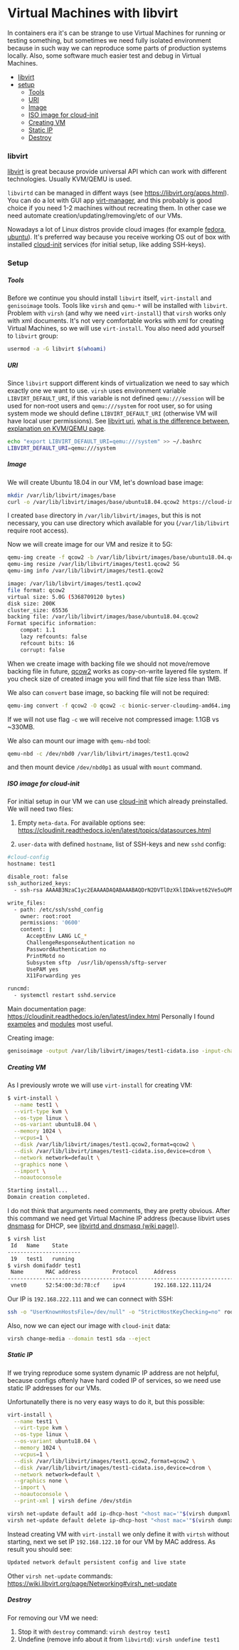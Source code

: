 # Virtual Machines with libvirt

In containers era it's can be strange to use Virtual Machines for running or testing something, but sometimes we need fully isolated environment because in such way we can reproduce some parts of production systems locally. Also, some software much easier test and debug in Virtual Machines.

  - [libvirt](#libvirt)
  - [setup](#setup)
    - [Tools](#tools)
    - [URI](#uri)
    - [Image](#image)
    - [ISO image for cloud-init](#iso-image-for-cloud-init)
    - [Creating VM](#creating-vm)
    - [Static IP](#static-ip)
    - [Destroy](#destroy)

### libvirt

[libvirt](https://libvirt.org/) is great because provide universal API which can work with different technologies. Usually KVM/QEMU is used.

`libvirtd` can be managed in diffent ways (see https://libvirt.org/apps.html). You can do a lot with GUI app [virt-manager](https://virt-manager.org/), and this probably is good choice if you need 1-2 machines without recreating them. In other case we need automate creation/updating/removing/etc of our VMs.

Nowadays a lot of Linux distros provide cloud images (for example [fedora](https://alt.fedoraproject.org/cloud/), [ubuntu](https://cloud-images.ubuntu.com/)). It's preferred way because you receive working OS out of box with installed [cloud-init](https://cloud-init.io/) services (for initial setup, like adding SSH-keys).

### Setup

##### Tools

Before we continue you should install `libvirt` itself, `virt-install` and `genisoimage` tools. Tools like `virsh` and `qemu-*` will be installed with `libvirt`. Problem with `virsh` (and why we need `virt-install`) that `virsh` works only with xml documents. It's not very comfortable works with xml for creating Virtual Machines, so we will use `virt-install`. You also need add yourself to `libvirt` group:

```bash
usermod -a -G libvirt $(whoami)
```

##### URI

Since `libvirt` support different kinds of virtualization we need to say which exactly one we want to use. `virsh` uses environment variable `LIBVIRT_DEFAULT_URI`, if this variable is not defined `qemu:///session` will be used for non-root users and `qemu:///system` for root user, so for using system mode we should define `LIBVIRT_DEFAULT_URI` (otherwise VM will have local user permissions). See [libvirt uri](https://libvirt.org/uri.html), [what is the difference between](https://wiki.libvirt.org/page/FAQ#What_is_the_difference_between_qemu:.2F.2F.2Fsystem_and_qemu:.2F.2F.2Fsession.3F_Which_one_should_I_use.3F), [explanation on KVM/QEMU page](https://libvirt.org/drvqemu.html#securitydac).

```bash
echo "export LIBVIRT_DEFAULT_URI=qemu:///system" >> ~/.bashrc
LIBVIRT_DEFAULT_URI=qemu:///system
```

##### Image

We will create Ubuntu 18.04 in our VM, let's download base image:

```bash
mkdir /var/lib/libvirt/images/base
curl -o /var/lib/libvirt/images/base/ubuntu18.04.qcow2 https://cloud-images.ubuntu.com/bionic/current/bionic-server-cloudimg-amd64.img
```

I created `base` directory in `/var/lib/libvirt/images`, but this is not necessary, you can use directory which available for you (`/var/lib/libvirt` require root access).

Now we will create image for our VM and resize it to 5G:

```bash
qemu-img create -f qcow2 -b /var/lib/libvirt/images/base/ubuntu18.04.qcow2 /var/lib/libvirt/images/test1.qcow2
qemu-img resize /var/lib/libvirt/images/test1.qcow2 5G
qemu-img info /var/lib/libvirt/images/test1.qcow2
```

```bash
image: /var/lib/libvirt/images/test1.qcow2
file format: qcow2
virtual size: 5.0G (5368709120 bytes)
disk size: 200K
cluster_size: 65536
backing file: /var/lib/libvirt/images/base/ubuntu18.04.qcow2
Format specific information:
    compat: 1.1
    lazy refcounts: false
    refcount bits: 16
    corrupt: false
```

When we create image with backing file we should not move/remove backing file in future, [qcow2](https://en.wikipedia.org/wiki/Qcow) works as copy-on-write layered file system. If you check size of created image you will find that file size less than 1MB.

We also can `convert` base image, so backing file will not be required:

```bash
qemu-img convert -f qcow2 -O qcow2 -c bionic-server-cloudimg-amd64.img ubuntu18.04.qcow2
```

If we will not use flag `-c` we will receive not compressed image: 1.1GB vs \~330MB.

We also can mount our image with `qemu-nbd` tool:

```bash
qemu-nbd -c /dev/nbd0 /var/lib/libvirt/images/test1.qcow2
```

and then mount device `/dev/nbd0p1` as usual with `mount` command.

##### ISO image for cloud-init

For initial setup in our VM we can use [cloud-init](https://cloud-init.io/) which already preinstalled. We will need two files:

1) Empty `meta-data`. For available options see: https://cloudinit.readthedocs.io/en/latest/topics/datasources.html

2) `user-data` with defined `hostname`, list of SSH-keys and new `sshd` config:

```bash
#cloud-config
hostname: test1

disable_root: false
ssh_authorized_keys:
  - ssh-rsa AAAAB3NzaC1yc2EAAAADAQABAAABAQDrN2DVTlDzXklIDAkvet62Ve5uQPNpCCc0EG9JjGBzpWGy80r1KLgJgas5xLJYGZaygfuxY6Iij3mZ3QHVbCa3XITjojR8v53jUGXQ0Ouo/D3VaBdRqeno7iJu6GsWKfVo15duf49f4AB98pj7BqXcHxj8xyxLSb2keUwvi7ugJb3KDpEjdWprajN92Uj/uT4PpDM5xrSRb1QVwXJ0XWz8TKZKlhH0xD3UWjLEhQjOk6PO31Dcip+k9waxyJGlmLy/c7Z8KA5gOzGbpN3q1phV4OPzKj6RlkJj0YY1Lvqt8aV4QqLfKFatBGL0+5GyEkckWUsJkXbmcaVbMvXU0Oqb fanatid@ya.ru

write_files:
  - path: /etc/ssh/sshd_config
    owner: root:root
    permissions: '0600'
    content: |
      AcceptEnv LANG LC_*
      ChallengeResponseAuthentication no
      PasswordAuthentication no
      PrintMotd no
      Subsystem sftp  /usr/lib/openssh/sftp-server
      UsePAM yes
      X11Forwarding yes

runcmd:
  - systemctl restart sshd.service
```

Main documentation page: https://cloudinit.readthedocs.io/en/latest/index.html Personally I found [examples](https://cloudinit.readthedocs.io/en/latest/topics/examples.html) and [modules](https://cloudinit.readthedocs.io/en/latest/topics/modules.html) most useful.

Creating image:

```bash
genisoimage -output /var/lib/libvirt/images/test1-cidata.iso -input-charset utf8 -volid cidata -joliet -rock user-data meta-data
```

##### Creating VM

As I previously wrote we will use `virt-install` for creating VM:

```bash
$ virt-install \
  --name test1 \
  --virt-type kvm \
  --os-type linux \
  --os-variant ubuntu18.04 \
  --memory 1024 \
  --vcpus=1 \
  --disk /var/lib/libvirt/images/test1.qcow2,format=qcow2 \
  --disk /var/lib/libvirt/images/test1-cidata.iso,device=cdrom \
  --network network=default \
  --graphics none \
  --import \
  --noautoconsole

Starting install...
Domain creation completed.
```

I do not think that arguments need comments, they are pretty obvious. After this command we need get Virtual Machine IP address (because libvirt uses [dnsmasq](http://www.thekelleys.org.uk/dnsmasq/doc.html) for DHCP, see [libvirtd and dnsmasq (wiki page)](https://wiki.libvirt.org/page/Libvirtd_and_dnsmasq)).

```bash
$ virsh list
 Id   Name    State
-----------------------
 19   test1   running
$ virsh domifaddr test1
 Name       MAC address          Protocol     Address
-------------------------------------------------------------------------------
 vnet0      52:54:00:3d:78:cf    ipv4         192.168.122.111/24
```

Our IP is `192.168.222.111` and we can connect with SSH:

```bash
ssh -o "UserKnownHostsFile=/dev/null" -o "StrictHostKeyChecking=no" root@192.168.122.111
```

Also, now we can eject our image with `cloud-init` data:

```bash
virsh change-media --domain test1 sda --eject
```

##### Static IP

If we trying reproduce some system dynamic IP address are not helpful, because configs oftenly have hard coded IP of services, so we need use static IP addresses for our VMs.

Unfortunatelly there is no very easy ways to do it, but this possible:

```bash
virt-install \
  --name test1 \
  --virt-type kvm \
  --os-type linux \
  --os-variant ubuntu18.04 \
  --memory 1024 \
  --vcpus=1 \
  --disk /var/lib/libvirt/images/test1.qcow2,format=qcow2 \
  --disk /var/lib/libvirt/images/test1-cidata.iso,device=cdrom \
  --network network=default \
  --graphics none \
  --import \
  --noautoconsole \
  --print-xml | virsh define /dev/stdin

virsh net-update default add ip-dhcp-host "<host mac='"$(virsh dumpxml test1 | grep -oP "mac address='\K[0-9a-f:]*")"' name='test1' ip='192.168.122.10' />" --live --config
virsh net-update default delete ip-dhcp-host "<host mac='"$(virsh dumpxml test1 | grep -oP "mac address='\K[0-9a-f:]*")"' name='test1' ip='192.168.122.10' />" --live --config
```

Instead creating VM with `virt-install` we only define it with `virtsh` without starting, next we set IP `192.168.122.10` for our VM by MAC address. As result you should see:

```bash
Updated network default persistent config and live state
```

Other `virsh net-update` commands: https://wiki.libvirt.org/page/Networking#virsh_net-update

##### Destroy

For removing our VM we need:

1) Stop it with `destroy` command: `virsh destroy test1`
2) Undefine (remove info about it from `libvirtd`): `virsh undefine test1`
